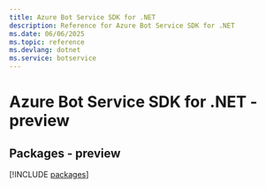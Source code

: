 ```yaml
---
title: Azure Bot Service SDK for .NET
description: Reference for Azure Bot Service SDK for .NET
ms.date: 06/06/2025
ms.topic: reference
ms.devlang: dotnet
ms.service: botservice
---
```

# Azure Bot Service SDK for .NET - preview
## Packages - preview
[!INCLUDE [packages](bot-service-index.md)]